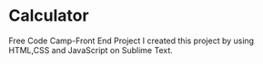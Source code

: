 # Calculator
Free Code Camp-Front End Project
I created this project by using HTML,CSS and JavaScript on Sublime Text.
